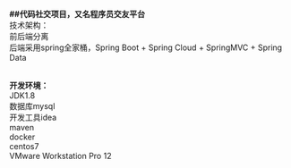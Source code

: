 <b>##代码社交项目，又名程序员交友平台</b><br/>
技术架构：<br/>
    前后端分离<br/>
    后端采用spring全家桶，Spring Boot + Spring Cloud + SpringMVC + Spring Data<br/><br/>
    
<b>开发环境：</b><br/>
    JDK1.8<br/>
    数据库mysql<br/>
    开发工具idea<br/> 
    maven<br/>
    docker<br/>
    centos7<br/>
    VMware Workstation Pro 12
